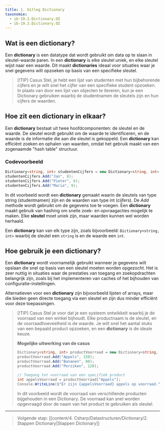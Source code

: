 ```yaml
---
title: 1. Uitleg Dictionary
taxonomie:
  - ib-19.2.Dictionary.OI
  - ib-19.3.Dictionary.OI
---
```


## Wat is een dictionary?
Een **dictionary** is een datatype dat wordt gebruikt om data op te slaan in sleutel-waarde paren. In een **dictionary** is elke sleutel uniek, en elke sleutel wijst naar een waarde. Dit maakt **dictionaries** ideaal voor situaties waar je snel gegevens wilt opzoeken op basis van een specifieke sleutel.

> [!TIP] Casus
> Stel, je hebt een lijst van studenten met hun bijbehorende cijfers en je wilt snel het cijfer van een specifieke student opzoeken. In plaats van door een lijst van objecten te itereren, kun je een Dictionary gebruiken waarbij de studentnamen de sleutels zijn en hun cijfers de waarden.

## Hoe zit een dictionary in elkaar?
Een **dictionary** bestaat uit twee hoofdcomponenten: de sleutel en de waarde. De sleutel wordt gebruikt om de waarde te identificeren, en de waarde is de informatie die aan die sleutel is gekoppeld. Een **dictionary** kan efficiënt zoeken en ophalen van waarden, omdat het gebruik maakt van een zogenaamde "hash table" structuur.

### Codevoorbeeld
```csharp 
Dictionary<string, int> studentenCijfers = new Dictionary<string, int>();
studentenCijfers.Add("Jan", 8);
studentenCijfers.Add("Pieter", 6);
studentenCijfers.Add("Maria", 9);
```

In dit voorbeeld wordt een **dictionary** gemaakt waarin de sleutels van type string (studentnamen) zijn en de waarden van type int (cijfers). De _Add_ methode wordt gebruikt om de gegevens toe te voegen.
Een **dictionary** maakt gebruik van hashing om snelle zoek- en opvraagacties mogelijk te maken. Elke **sleutel** moet uniek zijn, maar waarden kunnen wel worden herhaald.

Een **dictionary** kan van elk type zijn, zoals bijvoorbeeld: `Dictionary<string, int>` waarbij de sleutel een `string` is en de waarde een `int`.

## Hoe gebruik je een dictionary?
Een **dictionary** wordt voornamelijk gebruikt wanneer je gegevens wilt opslaan die snel op basis van een sleutel moeten worden opgezocht. Het is zeer nuttig in situaties waar de prestaties van toegang en zoekopdrachten belangrijk zijn, zoals bij het implementeren van caches of het bijhouden van configuratie-instellingen.

Alternatieven voor een **dictionary** zijn bijvoorbeeld lijsten of arrays, maar die bieden geen directe toegang via een sleutel en zijn dus minder efficiënt voor deze toepassingen.

> [!TIP] Casus
> Stel je voor dat je een systeem ontwikkelt waarbij je de voorraad van een winkel bijhoudt. Elke productnaam is de sleutel, en de voorraadhoeveelheid is de waarde. Je wilt snel het aantal stuks van een bepaald product opzoeken, en een **dictionary** is de ideale keuze.
>
> **Mogelijke uitwerking van de casus**
> ```csharp 
> Dictionary<string, int> productVoorraad = new Dictionary<string, int>();
> productVoorraad.Add("Appels", 150);
> productVoorraad.Add("Bananen", 80);
> productVoorraad.Add("Perziken", 120);
> 
> // Toegang tot voorraad van een specifiek product
> int appelsVoorraad = productVoorraad["Appels"];
> Console.WriteLine($"Er zijn {appelsVoorraad} appels op voorraad.");
> ```
>
> In dit voorbeeld wordt de voorraad van verschillende producten bijgehouden in een Dictionary. De voorraad kan snel worden opgevraagd door de naam van het product te gebruiken als sleutel.

---

> Volgende stap: [[content/4. Csharp/Datastructuren/Dictionary/2. Stappen Dictionary|Stappen Dictionary]]
